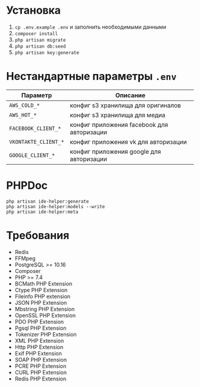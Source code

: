 # Установка

1. `cp .env.example .env` и заполнить необходимыми данными
2. `composer install`
3. `php artisan migrate`
4. `php artisan db:seed`
5. `php artisan key:generate`

# Нестандартные параметры `.env`

Параметр                           | Описание
-----------------------            | ----------------------------------------
`AWS_COLD_*`                       | конфиг s3 хранилища для оригиналов
`AWS_HOT_*`                        | конфиг s3 хранилища для медиа
`FACEBOOK_CLIENT_*`                | конфиг приложения facebook для авторизации
`VKONTAKTE_CLIENT_*`               | конфиг приложения vk для авторизации
`GOOGLE_CLIENT_*`                  | конфиг приложения google для авторизации

# PHPDoc

````
php artisan ide-helper:generate
php artisan ide-helper:models --write
php artisan ide-helper:meta
````

# Требования

- Redis
- FFMpeg
- PostgreSQL >= 10.16
- Composer
- PHP >= 7.4
- BCMath PHP Extension
- Ctype PHP Extension
- Fileinfo PHP extension
- JSON PHP Extension
- Mbstring PHP Extension
- OpenSSL PHP Extension
- PDO PHP Extension
- Pgsql PHP Extension
- Tokenizer PHP Extension
- XML PHP Extension
- Http PHP Extension
- Exif PHP Extension
- SOAP PHP Extension
- PCRE PHP Extension
- CURL PHP Extension
- Redis PHP Extension
